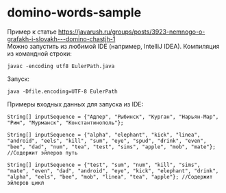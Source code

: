 # domino-words-sample
Пример к статье https://javarush.ru/groups/posts/3923-nemnogo-o-grafakh-i-slovakh---domino-chastjh-1
<br>
Можно запустить из любимой IDE (например, IntelliJ IDEA).
Компиляция из командной строки:
```
javac -encoding utf8 EulerPath.java
```
Запуск:
```
java -Dfile.encoding=UTF-8 EulerPath
```
Примеры входных данных для запуска из IDE:
```
String[] inputSequence = {"Адлер", "Рыбинск", "Курган", "Нарьян-Мар", "Рим", "Мурманск", "Константинополь"};

String[] inputSequence = {"alpha", "elephant", "kick", "linea", "android", "eels", "kill", "sum", "eye", "spud", "drink", "even", "bee", "dad", "num", "tea", "test", "sims", "apple", "mob", "mate"}; //Содержит эйлеров путь

String[] inputSequence = {"test", "sum", "num", "kill", "sims", "mate", "even", "dad", "android", "eye", "kick", "elephant", "drink", "alpha", "eels", "bee", "mob", "linea", "tea", "apple"}; //Содержит эйлеров цикл
```
